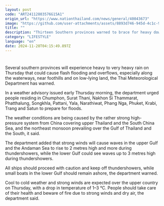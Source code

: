 ```yaml
---
layout: post
code: "ART24112803576G15A1"
origin_url: "https://www.nationthailand.com/news/general/40043673"
image: "https://github.com/user-attachments/assets/8893d746-945d-4c1c-99b4-92c90be9dbc3"
title: ""
description: "Thirteen Southern provinces warned to brace for heavy downpours and flash flooding as weather deteriorates"
category: "LIFESTYLE"
language: "en"
date: 2024-11-28T04:15:49.897Z
---
```


# 









Several southern provinces will experience heavy to very heavy rain on Thursday that could cause flash flooding and overflows, especially along the waterways, near foothills and on low-lying land, the Thai Meteorological Department has warned.

In a weather advisory issued early Thursday morning, the department urged people residing in Chumphon, Surat Thani, Nakhon Si Thammarat, Phatthalung, Songkhla, Pattani, Yala, Narathiwat, Phang Nga, Phuket, Krabi, Trang and Satun to prepare for floods.

The weather conditions are being caused by the rather strong high-pressure system from China covering upper Thailand and the South China Sea, and the northeast monsoon prevailing over the Gulf of Thailand and the South, it said.

The department added that strong winds will cause waves in the upper Gulf and the Andaman Sea to rise to 2 metres high and more during thundershowers, while the lower Gulf could see waves up to 3 metres high during thundershowers.

All ships should proceed with caution and keep off thundershowers, while small boats in the lower Gulf should remain ashore, the department warned.

Cool to cold weather and strong winds are expected over the upper country on Thursday, with a drop in temperature of 1–3 °C. People should take care of their health and beware of fire due to strong winds and dry air, the department said.